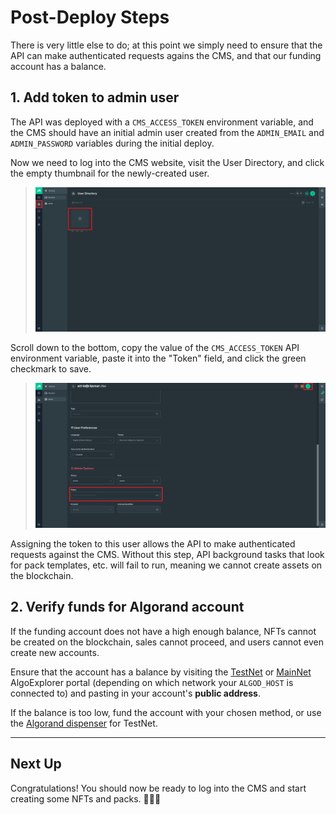 # Post-Deploy Steps

There is very little else to do;
at this point we simply need to ensure that the API can make
authenticated requests agains the CMS, and that our funding
account has a balance.

## 1. Add token to admin user

The API was deployed with a `CMS_ACCESS_TOKEN` environment variable,
and the CMS should have an initial admin user created from the
`ADMIN_EMAIL` and `ADMIN_PASSWORD` variables during the initial deploy.

Now we need to log into the CMS website, visit the User Directory,
and click the empty thumbnail for the newly-created user.

> ![user directory](./images/cms-admin-key-01.png)

Scroll down to the bottom, copy the value of the `CMS_ACCESS_TOKEN`
API environment variable, paste it into the "Token" field,
and click the green checkmark to save.

> ![user directory](./images/cms-admin-key-02.png)

Assigning the token to this user allows the API to make authenticated
requests against the CMS.
Without this step, API background tasks that look for pack templates, etc. will fail
to run, meaning we cannot create assets on the blockchain.

## 2. Verify funds for Algorand account

If the funding account does not have a high enough balance,
NFTs cannot be created on the blockchain,
sales cannot proceed, and users cannot even create new accounts.

Ensure that the account has a balance by visiting the
[TestNet](https://testnet.algoexplorer.io/) or
[MainNet](https://algoexplorer.io/) AlgoExplorer portal
(depending on which network your `ALGOD_HOST` is connected to)
and pasting in your account's **public address**.

If the balance is too low, fund the account with your chosen method,
or use the
[Algorand dispenser](https://bank.testnet.algorand.network/)
for TestNet.

---

## Next Up

Congratulations! You should now be ready to log into the CMS
and start creating some NFTs and packs. 🎉🥳🎉

